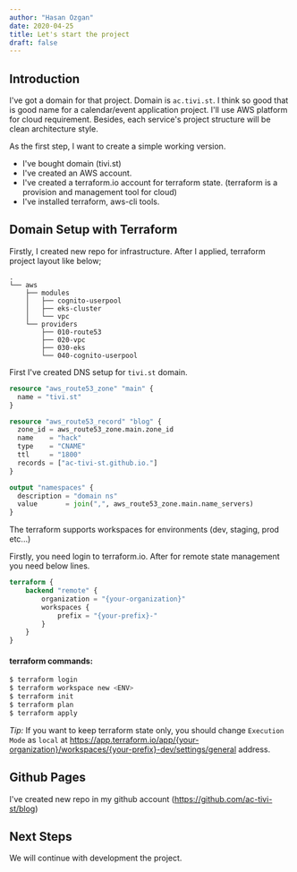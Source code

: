 ```yaml
---
author: "Hasan Ozgan"
date: 2020-04-25
title: Let's start the project
draft: false
---
```


## Introduction

I've got a domain for that project. Domain is `ac.tivi.st`. I think so good that is good name for a calendar/event application project.
I'll use AWS platform for cloud requirement. Besides, each service's project structure will be clean architecture style.

As the first step, I want to create a simple working version.

- I've bought domain (tivi.st)
- I've created an AWS account.
- I've created a terraform.io account for terraform state. (terraform is a provision and management tool for cloud)
- I've installed terraform, aws-cli tools.


## Domain Setup with Terraform

Firstly, I created new repo for infrastructure. After I applied, terraform project layout like below;

```
.
└── aws
    ├── modules
    │   ├── cognito-userpool
    │   ├── eks-cluster
    │   └── vpc
    └── providers
        ├── 010-route53
        ├── 020-vpc
        ├── 030-eks
        └── 040-cognito-userpool
```

First I've created DNS setup for `tivi.st` domain.

```terraform
resource "aws_route53_zone" "main" {
  name = "tivi.st"
}

resource "aws_route53_record" "blog" {
  zone_id = aws_route53_zone.main.zone_id
  name    = "hack"
  type    = "CNAME"
  ttl     = "1800"
  records = ["ac-tivi-st.github.io."]
}

output "namespaces" {
  description = "domain ns"
  value       = join(",", aws_route53_zone.main.name_servers)
}
```

The terraform supports workspaces for environments (dev, staging, prod etc...)

Firstly, you need login to terraform.io. After for remote state management you need below lines.

```terraform
terraform {
    backend "remote" {
        organization = "{your-organization}"
        workspaces {
            prefix = "{your-prefix}-"
        }
    }
}
```

#### terraform commands:

```bash
$ terraform login
$ terraform workspace new <ENV>
$ terraform init
$ terraform plan
$ terraform apply
```

*Tip:* If you want to keep terraform state only, you should change `Execution Mode` as `local` at https://app.terraform.io/app/{your-organization}/workspaces/{your-prefix}-dev/settings/general address.


## Github Pages

I've created new repo in my github account (https://github.com/ac-tivi-st/blog)

## Next Steps

We will continue with development the project.
